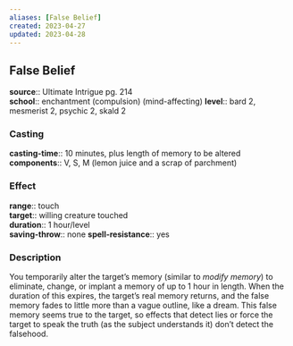 ```yaml
---
aliases: [False Belief]
created: 2023-04-27
updated: 2023-04-28
---
```


## False Belief

**source**:: Ultimate Intrigue pg. 214  
**school**:: enchantment (compulsion) (mind-affecting)
**level**:: bard 2, mesmerist 2, psychic 2, skald 2

### Casting

**casting-time**:: 10 minutes, plus length of memory to be altered  
**components**:: V, S, M (lemon juice and a scrap of parchment)

### Effect

**range**:: touch  
**target**:: willing creature touched  
**duration**:: 1 hour/level  
**saving-throw**:: none
**spell-resistance**:: yes

### Description

You temporarily alter the target’s memory (similar to *modify memory*) to eliminate, change, or implant a memory of up to 1 hour in length. When the duration of this expires, the target’s real memory returns, and the false memory fades to little more than a vague outline, like a dream. This false memory seems true to the target, so effects that detect lies or force the target to speak the truth (as the subject understands it) don’t detect the falsehood.
